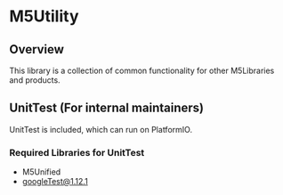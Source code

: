 # M5Utility

## Overview
This library is a collection of common functionality for other M5Libraries and products.

## UnitTest (For internal maintainers)
UnitTest is included, which can run on PlatformIO.

### Required Libraries for UnitTest
- M5Unified
- googleTest@1.12.1


